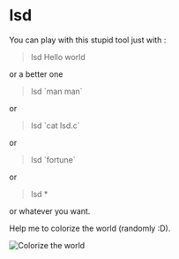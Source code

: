 lsd
===

You can play with this stupid tool just with : 

> lsd Hello world

or a better one 

> lsd \`man man\`

or 

> lsd \`cat lsd.c\`

or

> lsd \`fortune\`

or

> lsd *


or whatever you want.


Help me to colorize the world (randomly :D). 

![Colorize the world](https://github.com/thibaultduponchelle/lsd/blob/master/screenie.png)

